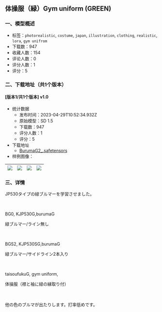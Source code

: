 ## 体操服（緑）Gym uniform (GREEN)
### 一、模型概述

- 标签：`photorealistic`, `costume`, `japan`, `illustration`, `clothing`, `realistic`, `lora`, `gym unifrom`
- 下载数：947
- 收藏人数：154
- 评论人数：0
- 评分人数：1
- 评分：5

### 二、下载地址（共1个版本）

#### [版本1/共1个版本] v1.0

- 统计数据
  - 发布时间：2023-04-29T10:52:34.932Z
  - 原始模型：SD 1.5
  - 下载数：947
  - 评分人数：1
  - 评分：5
- 下载地址
  - [BurumaG2_.safetensors](https://civitai.com/api/download/models/58038)
- 样例图像：

| <img src="https://image.civitai.com/xG1nkqKTMzGDvpLrqFT7WA/8dc4cfad-fb39-4639-e745-1c1ae1951a00/width=450/658682.jpeg" /> | <img src="https://image.civitai.com/xG1nkqKTMzGDvpLrqFT7WA/cdfbefe3-e141-4d26-e2c5-7db746fef600/width=450/658658.jpeg" /> | <img src="https://image.civitai.com/xG1nkqKTMzGDvpLrqFT7WA/a252ecde-b827-49fe-423e-261afb287000/width=450/631145.jpeg" /> | <img src="https://image.civitai.com/xG1nkqKTMzGDvpLrqFT7WA/70ffcf0e-82c0-4efa-24d2-a2854c956300/width=450/658659.jpeg" /> |
| ---- | ---- | ---- | ---- |


### 三、详情
<p>JP530タイプの緑ブルマーを学習させました。</p><p>　</p><p>BG0, KJP530G,burumaG </p><p>緑ブルマー/ライン無し</p><p>　</p><p>BGS2, KJP530SG,burumaG </p><p>緑ブルマー/サイドライン2本入り</p><p>　</p><p>taisoufukuG,  gym uniform,</p><p>体操服（襟と袖に緑の縁取り付）</p><p>　</p><p>他の色のブルマが出たりします。打率低めです。</p><p></p>